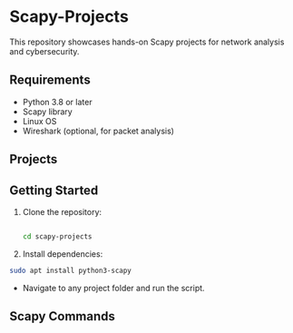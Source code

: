# Scapy-Projects
This repository showcases hands-on Scapy projects for network analysis and cybersecurity.

## Requirements
- Python 3.8 or later
- Scapy library
- Linux OS
- Wireshark (optional, for packet analysis)

## Projects

## **Getting Started**
1. Clone the repository:
   ```bash
   
   cd scapy-projects

2. Install dependencies:
```bash
sudo apt install python3-scapy
```
- Navigate to any project folder and run the script.
    

## **Scapy Commands**
